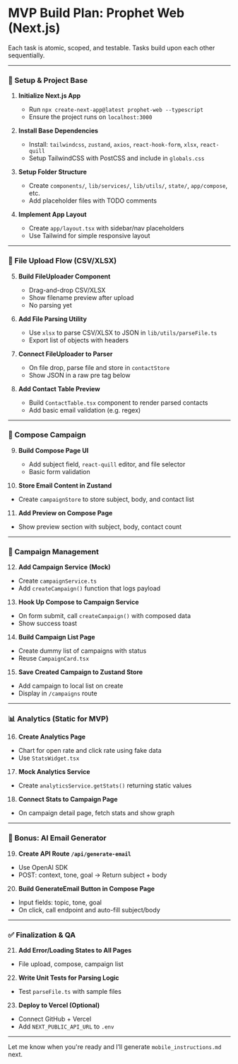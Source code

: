 # MVP Build Plan: Prophet Web (Next.js)

Each task is atomic, scoped, and testable. Tasks build upon each other sequentially.

---

### 🧱 Setup & Project Base

1. **Initialize Next.js App**
   - Run `npx create-next-app@latest prophet-web --typescript`
   - Ensure the project runs on `localhost:3000`

2. **Install Base Dependencies**
   - Install: `tailwindcss`, `zustand`, `axios`, `react-hook-form`, `xlsx`, `react-quill`
   - Setup TailwindCSS with PostCSS and include in `globals.css`

3. **Setup Folder Structure**
   - Create `components/`, `lib/services/`, `lib/utils/`, `state/`, `app/compose`, etc.
   - Add placeholder files with TODO comments

4. **Implement App Layout**
   - Create `app/layout.tsx` with sidebar/nav placeholders
   - Use Tailwind for simple responsive layout

---

### 📂 File Upload Flow (CSV/XLSX)

5. **Build FileUploader Component**
   - Drag-and-drop CSV/XLSX
   - Show filename preview after upload
   - No parsing yet

6. **Add File Parsing Utility**
   - Use `xlsx` to parse CSV/XLSX to JSON in `lib/utils/parseFile.ts`
   - Export list of objects with headers

7. **Connect FileUploader to Parser**
   - On file drop, parse file and store in `contactStore`
   - Show JSON in a raw pre tag below

8. **Add Contact Table Preview**
   - Build `ContactTable.tsx` component to render parsed contacts
   - Add basic email validation (e.g. regex)

---

### 📨 Compose Campaign

9. **Build Compose Page UI**
   - Add subject field, `react-quill` editor, and file selector
   - Basic form validation

10. **Store Email Content in Zustand**
   - Create `campaignStore` to store subject, body, and contact list

11. **Add Preview on Compose Page**
   - Show preview section with subject, body, contact count

---

### 📅 Campaign Management

12. **Add Campaign Service (Mock)**
   - Create `campaignService.ts`
   - Add `createCampaign()` function that logs payload

13. **Hook Up Compose to Campaign Service**
   - On form submit, call `createCampaign()` with composed data
   - Show success toast

14. **Build Campaign List Page**
   - Create dummy list of campaigns with status
   - Reuse `CampaignCard.tsx`

15. **Save Created Campaign to Zustand Store**
   - Add campaign to local list on create
   - Display in `/campaigns` route

---

### 📊 Analytics (Static for MVP)

16. **Create Analytics Page**
   - Chart for open rate and click rate using fake data
   - Use `StatsWidget.tsx`

17. **Mock Analytics Service**
   - Create `analyticsService.getStats()` returning static values

18. **Connect Stats to Campaign Page**
   - On campaign detail page, fetch stats and show graph

---

### 🤖 Bonus: AI Email Generator

19. **Create API Route `/api/generate-email`**
   - Use OpenAI SDK
   - POST: context, tone, goal → Return subject + body

20. **Build GenerateEmail Button in Compose Page**
   - Input fields: topic, tone, goal
   - On click, call endpoint and auto-fill subject/body

---

### ✅ Finalization & QA

21. **Add Error/Loading States to All Pages**
   - File upload, compose, campaign list

22. **Write Unit Tests for Parsing Logic**
   - Test `parseFile.ts` with sample files

23. **Deploy to Vercel (Optional)**
   - Connect GitHub + Vercel
   - Add `NEXT_PUBLIC_API_URL` to `.env`

---

Let me know when you're ready and I’ll generate `mobile_instructions.md` next.
